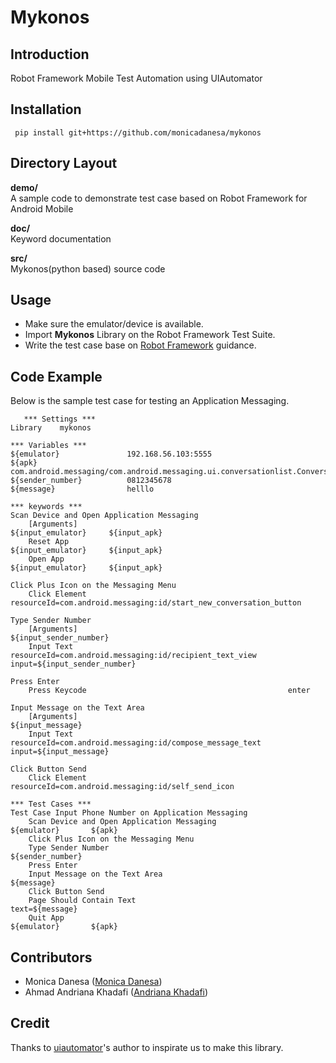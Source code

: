Mykonos
==================================================

Introduction
------------
Robot Framework Mobile Test Automation using UIAutomator

Installation
------------

     pip install git+https://github.com/monicadanesa/mykonos


Directory Layout
----------------

__demo/__  <br />
    A sample code to demonstrate test case based on Robot Framework for Android Mobile  <br />

__doc/__  <br />
    Keyword documentation  <br />

__src/__  <br />
   Mykonos(python based) source code  <br />

Usage
-----
 * Make sure the emulator/device is available.
 * Import __Mykonos__ Library on the Robot Framework Test Suite.
 * Write the test case base on [Robot Framework](https://robotframework.org/) guidance.

Code Example
-----
Below is the sample test case for testing an Application Messaging.


       *** Settings ***
    Library    mykonos

    *** Variables ***
    ${emulator}               192.168.56.103:5555
    ${apk}                    com.android.messaging/com.android.messaging.ui.conversationlist.ConversationListActivity
    ${sender_number}          0812345678
    ${message}                helllo

    *** keywords ***
    Scan Device and Open Application Messaging
        [Arguments]                                               ${input_emulator}     ${input_apk}
        Reset App                                                 ${input_emulator}     ${input_apk}
        Open App                                                  ${input_emulator}     ${input_apk}

    Click Plus Icon on the Messaging Menu
        Click Element                                             resourceId=com.android.messaging:id/start_new_conversation_button

    Type Sender Number
        [Arguments]                                               ${input_sender_number}
        Input Text                                                resourceId=com.android.messaging:id/recipient_text_view     input=${input_sender_number}

    Press Enter
        Press Keycode                                             enter

    Input Message on the Text Area
        [Arguments]                                             ${input_message}
        Input Text                                              resourceId=com.android.messaging:id/compose_message_text      input=${input_message}

    Click Button Send
        Click Element                                          resourceId=com.android.messaging:id/self_send_icon

    *** Test Cases ***
    Test Case Input Phone Number on Application Messaging
        Scan Device and Open Application Messaging                ${emulator}       ${apk}
        Click Plus Icon on the Messaging Menu
        Type Sender Number                                        ${sender_number}
        Press Enter
        Input Message on the Text Area                            ${message}
        Click Button Send
        Page Should Contain Text                                  text=${message}
        Quit App                                                  ${emulator}       ${apk}

Contributors
-------------
 * Monica Danesa ([Monica Danesa](https://github.com/monicadanesa)) <br />
 * Ahmad Andriana Khadafi ([Andriana Khadafi](https://github.com/d4f1))

Credit
-------------

Thanks to [uiautomator](https://github.com/xiaocong/uiautomator)'s author to inspirate us to make this library.
